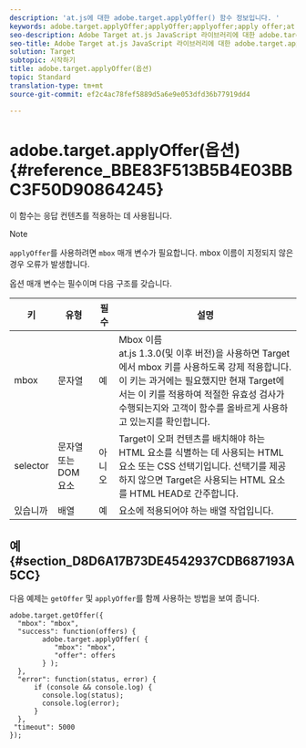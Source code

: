 ```yaml
---
description: 'at.js에 대한 adobe.target.applyOffer() 함수 정보입니다. '
keywords: adobe.target.applyOffer;applyOffer;applyoffer;apply offer;at.js;functions;functions
seo-description: Adobe Target at.js JavaScript 라이브러리에 대한 adobe.target.applyOffer(options) 함수 정보입니다.
seo-title: Adobe Target at.js JavaScript 라이브러리에 대한 adobe.target.applyOffer() 함수 정보입니다.
solution: Target
subtopic: 시작하기
title: adobe.target.applyOffer(옵션)
topic: Standard
translation-type: tm+mt
source-git-commit: ef2c4ac78fef5889d5a6e9e053dfd36b77919dd4

---
```



# adobe.target.applyOffer(옵션) {#reference_BBE83F513B5B4E03BBC3F50D90864245}

이 함수는 응답 컨텐츠를 적용하는 데 사용됩니다.

>[!NOTE]
>
>`applyOffer`를 사용하려면 `mbox` 매개 변수가 필요합니다. mbox 이름이 지정되지 않은 경우 오류가 발생합니다.

옵션 매개 변수는 필수이며 다음 구조를 갖습니다.

| 키 | 유형 | 필수 | 설명 |
|--- |--- |--- |--- |
| mbox | 문자열 | 예 | Mbox 이름<br>at.js 1.3.0(및 이후 버전)을 사용하면 Target에서 mbox 키를 사용하도록 강제 적용합니다. 이 키는 과거에는 필요했지만 현재 Target에서는 이 키를 적용하여 적절한 유효성 검사가 수행되는지와 고객이 함수를 올바르게 사용하고 있는지를 확인합니다. |
| selector | 문자열 또는 DOM 요소 | 아니오 | Target이 오퍼 컨텐츠를 배치해야 하는 HTML 요소를 식별하는 데 사용되는 HTML 요소 또는 CSS 선택기입니다. 선택기를 제공하지 않으면 Target은 사용되는 HTML 요소를 HTML HEAD로 간주합니다. |
| 있습니까 | 배열 | 예 | 요소에 적용되어야 하는 배열 작업입니다. |

## 예 {#section_D8D6A17B73DE4542937CDB687193A5CC}

다음 예제는 `getOffer` 및 `applyOffer`를 함께 사용하는 방법을 보여 줍니다.

```
adobe.target.getOffer({   
  "mbox": "mbox",   
  "success": function(offers) {           
        adobe.target.applyOffer( {  
           "mbox": "mbox", 
           "offer": offers  
        } ); 
  },   
  "error": function(status, error) {           
      if (console && console.log) { 
        console.log(status); 
        console.log(error); 
      } 
  }, 
 "timeout": 5000 
}); 
```
